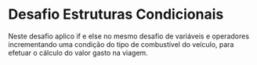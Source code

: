 # Desafio Estruturas Condicionais
Neste desafio aplico if e else no mesmo desafio de variáveis e operadores incrementando uma condição do tipo de combustível do veículo, para efetuar o cálculo do valor gasto na viagem.
